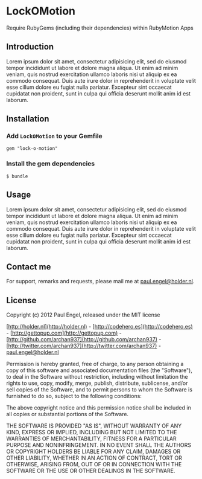 # LockOMotion

Require RubyGems (including their dependencies) within RubyMotion Apps

## Introduction

Lorem ipsum dolor sit amet, consectetur adipisicing elit, sed do eiusmod tempor incididunt ut labore et dolore magna aliqua. Ut enim ad minim veniam, quis nostrud exercitation ullamco laboris nisi ut aliquip ex ea commodo consequat. Duis aute irure dolor in reprehenderit in voluptate velit esse cillum dolore eu fugiat nulla pariatur. Excepteur sint occaecat cupidatat non proident, sunt in culpa qui officia deserunt mollit anim id est laborum.

## Installation

### Add `LockOMotion` to your Gemfile

    gem "lock-o-motion"

### Install the gem dependencies

    $ bundle

## Usage

Lorem ipsum dolor sit amet, consectetur adipisicing elit, sed do eiusmod tempor incididunt ut labore et dolore magna aliqua. Ut enim ad minim veniam, quis nostrud exercitation ullamco laboris nisi ut aliquip ex ea commodo consequat. Duis aute irure dolor in reprehenderit in voluptate velit esse cillum dolore eu fugiat nulla pariatur. Excepteur sint occaecat cupidatat non proident, sunt in culpa qui officia deserunt mollit anim id est laborum.

## Contact me

For support, remarks and requests, please mail me at [paul.engel@holder.nl](mailto:paul.engel@holder.nl).

## License

Copyright (c) 2012 Paul Engel, released under the MIT license

[http://holder.nl](http://holder.nl) - [http://codehero.es](http://codehero.es) - [http://gettopup.com](http://gettopup.com) - [http://github.com/archan937](http://github.com/archan937) - [http://twitter.com/archan937](http://twitter.com/archan937) - [paul.engel@holder.nl](mailto:paul.engel@holder.nl)

Permission is hereby granted, free of charge, to any person obtaining a copy of this software and associated documentation files (the "Software"), to deal in the Software without restriction, including without limitation the rights to use, copy, modify, merge, publish, distribute, sublicense, and/or sell copies of the Software, and to permit persons to whom the Software is furnished to do so, subject to the following conditions:

The above copyright notice and this permission notice shall be included in all copies or substantial portions of the Software.

THE SOFTWARE IS PROVIDED "AS IS", WITHOUT WARRANTY OF ANY KIND, EXPRESS OR IMPLIED, INCLUDING BUT NOT LIMITED TO THE WARRANTIES OF MERCHANTABILITY, FITNESS FOR A PARTICULAR PURPOSE AND NONINFRINGEMENT. IN NO EVENT SHALL THE AUTHORS OR COPYRIGHT HOLDERS BE LIABLE FOR ANY CLAIM, DAMAGES OR OTHER LIABILITY, WHETHER IN AN ACTION OF CONTRACT, TORT OR OTHERWISE, ARISING FROM, OUT OF OR IN CONNECTION WITH THE SOFTWARE OR THE USE OR OTHER DEALINGS IN THE SOFTWARE.